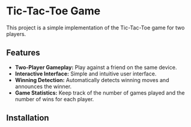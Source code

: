 # Tic-Tac-Toe Game

This project is a simple implementation of the Tic-Tac-Toe game for two players.

## Features

- **Two-Player Gameplay:** Play against a friend on the same device.
- **Interactive Interface:** Simple and intuitive user interface.
- **Winning Detection:** Automatically detects winning moves and announces the winner.
- **Game Statistics:** Keep track of the number of games played and the number of wins for each player.

## Installation

